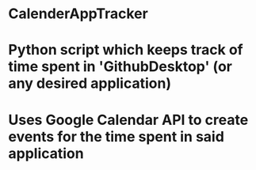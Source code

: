 # CalenderAppTracker
# Python script which keeps track of time spent in 'GithubDesktop' (or any desired application)
# Uses Google Calendar API to create events for the time spent in said application
